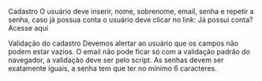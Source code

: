 Cadastro
O usuário deve inserir, nome, sobrenome, email, senha e repetir a senha, caso já  possua 
conta o usuário deve clicar no link: Já possui conta? Acesse aqui

Validação do cadastro
Devemos alertar ao usuário que os campos não podem estar vazios.
O email não pode ficar só com a validação padrão do navegador, a validação deve ser pelo script.
As senhas devem ser exatamente iguais, a senha tem que ter no mínimo 6 caracteres.
